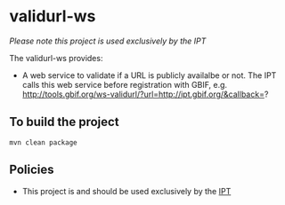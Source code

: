 # validurl-ws
*Please note this project is used exclusively by the IPT*

The validurl-ws provides:
 * A web service to validate if a URL is publicly availalbe or not. The IPT calls this web service before registration with GBIF, e.g. http://tools.gbif.org/ws-validurl/?url=http://ipt.gbif.org/&callback=?

## To build the project
```
mvn clean package
```

## Policies
 * This project is and should be used exclusively by the [IPT](https://github.com/gbif/ipt)
